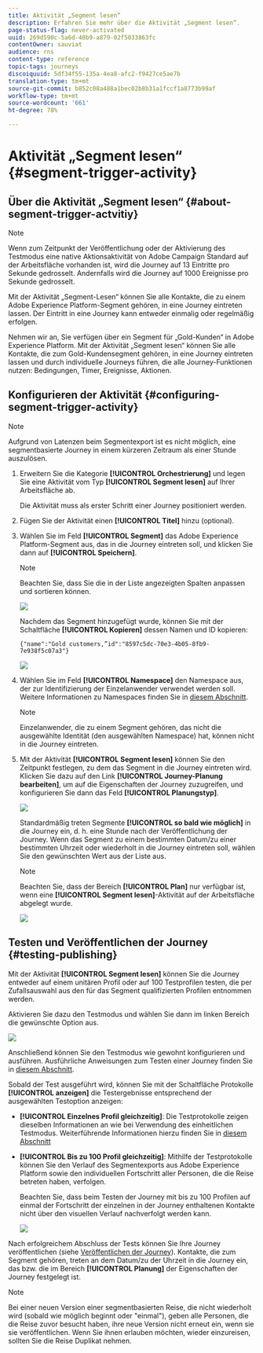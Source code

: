 ```yaml
---
title: Aktivität „Segment lesen“
description: Erfahren Sie mehr über die Aktivität „Segment lesen“.
page-status-flag: never-activated
uuid: 269d590c-5a6d-40b9-a879-02f5033863fc
contentOwner: sauviat
audience: rns
content-type: reference
topic-tags: journeys
discoiquuid: 5df34f55-135a-4ea8-afc2-f9427ce5ae7b
translation-type: tm+mt
source-git-commit: b852c08a488a1bec02b8b31a1fccf1a8773b99af
workflow-type: tm+mt
source-wordcount: '661'
ht-degree: 78%

---
```



# Aktivität „Segment lesen“ {#segment-trigger-activity}

## Über die Aktivität „Segment lesen“ {#about-segment-trigger-actvitiy}

>[!NOTE]
>
>Wenn zum Zeitpunkt der Veröffentlichung oder der Aktivierung des Testmodus eine native Aktionsaktivität von Adobe Campaign Standard auf der Arbeitsfläche vorhanden ist, wird die Journey auf 13 Eintritte pro Sekunde gedrosselt. Andernfalls wird die Journey auf 1000 Ereignisse pro Sekunde gedrosselt.

Mit der Aktivität „Segment-Lesen“ können Sie alle Kontakte, die zu einem Adobe Experience Platform-Segment gehören, in eine Journey eintreten lassen. Der Eintritt in eine Journey kann entweder einmalig oder regelmäßig erfolgen.

Nehmen wir an, Sie verfügen über ein Segment für „Gold-Kunden“ in Adobe Experience Platform. Mit der Aktivität „Segment lesen“ können Sie alle Kontakte, die zum Gold-Kundensegment gehören, in eine Journey eintreten lassen und durch individuelle Journeys führen, die alle Journey-Funktionen nutzen: Bedingungen, Timer, Ereignisse, Aktionen.

## Konfigurieren der Aktivität {#configuring-segment-trigger-activity}

>[!NOTE]
>
>Aufgrund von Latenzen beim Segmentexport ist es nicht möglich, eine segmentbasierte Journey in einem kürzeren Zeitraum als einer Stunde auszulösen.

1. Erweitern Sie die Kategorie **[!UICONTROL Orchestrierung]** und legen Sie eine Aktivität vom Typ **[!UICONTROL Segment lesen]** auf Ihrer Arbeitsfläche ab.

   Die Aktivität muss als erster Schritt einer Journey positioniert werden.

1. Fügen Sie der Aktivität einen **[!UICONTROL Titel]** hinzu (optional).

1. Wählen Sie im Feld **[!UICONTROL Segment]** das Adobe Experience Platform-Segment aus, das in die Journey eintreten soll, und klicken Sie dann auf **[!UICONTROL Speichern]**.

   >[!NOTE]
   >
   >Beachten Sie, dass Sie die in der Liste angezeigten Spalten anpassen und sortieren können.

   ![](../assets/segment-trigger-segment-selection.png)

   Nachdem das Segment hinzugefügt wurde, können Sie mit der Schaltfläche **[!UICONTROL Kopieren]** dessen Namen und ID kopieren:

   `{"name":"Gold customers,”id":"8597c5dc-70e3-4b05-8fb9-7e938f5c07a3"}`

   ![](../assets/segment-trigger-copy.png)

1. Wählen Sie im Feld **[!UICONTROL Namespace]** den Namespace aus, der zur Identifizierung der Einzelanwender verwendet werden soll. Weitere Informationen zu Namespaces finden Sie in [diesem Abschnitt](../event/selecting-the-namespace.md).

   >[!NOTE]
   >
   >Einzelanwender, die zu einem Segment gehören, das nicht die ausgewählte Identität (den ausgewählten Namespace) hat, können nicht in die Journey eintreten.

1. Mit der Aktivität **[!UICONTROL Segment lesen]** können Sie den Zeitpunkt festlegen, zu dem das Segment in die Journey eintreten wird. Klicken Sie dazu auf den Link **[!UICONTROL Journey-Planung bearbeiten]**, um auf die Eigenschaften der Journey zuzugreifen, und konfigurieren Sie dann das Feld **[!UICONTROL Planungstyp]**.

   ![](../assets/segment-trigger-schedule.png)

   Standardmäßig treten Segmente **[!UICONTROL so bald wie möglich]** in die Journey ein, d. h. eine Stunde nach der Veröffentlichung der Journey. Wenn das Segment zu einem bestimmten Datum/zu einer bestimmten Uhrzeit oder wiederholt in die Journey eintreten soll, wählen Sie den gewünschten Wert aus der Liste aus.

   >[!NOTE]
   >
   >Beachten Sie, dass der Bereich **[!UICONTROL Plan]** nur verfügbar ist, wenn eine **[!UICONTROL Segment lesen]**-Aktivität auf der Arbeitsfläche abgelegt wurde.

   ![](../assets/segment-trigger-properties.png)

## Testen und Veröffentlichen der Journey {#testing-publishing}

Mit der Aktivität **[!UICONTROL Segment lesen]** können Sie die Journey entweder auf einem unitären Profil oder auf 100 Testprofilen testen, die per Zufallsauswahl aus den für das Segment qualifizierten Profilen entnommen werden.

Aktivieren Sie dazu den Testmodus und wählen Sie dann im linken Bereich die gewünschte Option aus.

![](../assets/segment-trigger-test-modes.png)

Anschließend können Sie den Testmodus wie gewohnt konfigurieren und ausführen. Ausführliche Anweisungen zum Testen einer Journey finden Sie in [diesem Abschnitt](../building-journeys/testing-the-journey.md).

Sobald der Test ausgeführt wird, können Sie mit der Schaltfläche Protokolle **[!UICONTROL anzeigen]** die Testergebnisse entsprechend der ausgewählten Testoption anzeigen:

* **[!UICONTROL Einzelnes Profil gleichzeitig]**: Die Testprotokolle zeigen dieselben Informationen an wie bei Verwendung des einheitlichen Testmodus. Weiterführende Informationen hierzu finden Sie in [diesem Abschnitt](../building-journeys/testing-the-journey.md#viewing_logs)

* **[!UICONTROL Bis zu 100 Profil gleichzeitig]**: Mithilfe der Testprotokolle können Sie den Verlauf des Segmentexports aus Adobe Experience Platform sowie den individuellen Fortschritt aller Personen, die die Reise betreten haben, verfolgen.

   Beachten Sie, dass beim Testen der Journey mit bis zu 100 Profilen auf einmal der Fortschritt der einzelnen in der Journey enthaltenen Kontakte nicht über den visuellen Verlauf nachverfolgt werden kann.

   ![](../assets/read-segment-log.png)

Nach erfolgreichem Abschluss der Tests können Sie Ihre Journey veröffentlichen (siehe [Veröffentlichen der Journey](../building-journeys/publishing-the-journey.md)). Kontakte, die zum Segment gehören, treten an dem Datum/zu der Uhrzeit in die Journey ein, das bzw. die im Bereich **[!UICONTROL Planung]** der Eigenschaften der Journey festgelegt ist.

>[!NOTE]
>
>Bei einer neuen Version einer segmentbasierten Reise, die nicht wiederholt wird (sobald wie möglich beginnt oder &quot;einmal&quot;), geben alle Personen, die die Reise zuvor besucht haben, ihre neue Version nicht erneut ein, wenn sie sie veröffentlichen. Wenn Sie ihnen erlauben möchten, wieder einzureisen, sollten Sie die Reise Duplikat nehmen.
